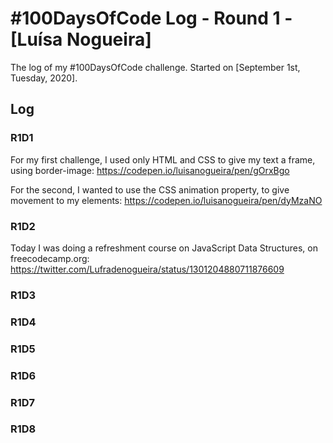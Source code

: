 # #100DaysOfCode Log - Round 1 - [Luísa Nogueira]

The log of my #100DaysOfCode challenge. Started on [September 1st, Tuesday, 2020].

## Log

### R1D1 
For my first challenge, I used only HTML and CSS to give my text a frame, using border-image: 
https://codepen.io/luisanogueira/pen/gOrxBgo

For the second, I wanted to use the CSS animation property, to give movement to my elements:
https://codepen.io/luisanogueira/pen/dyMzaNO

### R1D2
Today I was doing a refreshment course on JavaScript Data Structures, on freecodecamp.org:
https://twitter.com/Lufradenogueira/status/1301204880711876609

### R1D3


### R1D4


### R1D5


### R1D6


### R1D7


### R1D8
